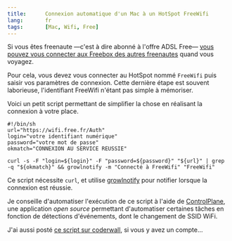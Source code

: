 ```yaml
---
title:      Connexion automatique d'un Mac à un HotSpot FreeWifi
lang:       fr
tags:       [Mac, Wifi, Free]
---
```


Si vous êtes freenaute —c'est à dire abonné à l'offre ADSL Free— [vous pouvez vous connecter aux Freebox des autres freenautes](http://www.free.fr/adsl/pages/internet/connexion/acces-hotspot-wifiFree.html) quand vous voyagez.

Pour cela, vous devez vous connecter au HotSpot nommé `FreeWifi` puis saisir vos paramètres de connexion. Cette dernière étape est souvent laborieuse, l'identifiant FreeWifi n'étant pas simple à mémoriser.

Voici un petit script permettant de simplifier la chose en réalisant la connexion à votre place.

``` shell
#!/bin/sh
url="https://wifi.free.fr/Auth"
login="votre identifiant numérique"
password="votre mot de passe"
okmatch="CONNEXION AU SERVICE REUSSIE"

curl -s -F "login=${login}" -F "password=${password}" "${url}" | grep -q "${okmatch}" && growlnotify -m "Connecté à FreeWifi" "FreeWifi"
```

Ce script nécessite `curl`, et utilise [growlnotify](http://growl.info/downloads) pour notifier lorsque la connexion est réussie.

Je conseille d'automatiser l'exécution de ce script à l'aide de [ControlPlane](http://www.controlplaneapp.com/), une application *open source* permettant d'automatiser certaines tâches en fonction de détections d'événements, dont le changement de SSID WiFi.

J'ai aussi posté [ce script sur coderwall](https://coderwall.com/p/3ackwq), si vous y avez un compte…
